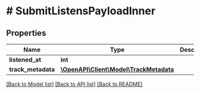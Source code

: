 # # SubmitListensPayloadInner

## Properties

Name | Type | Description | Notes
------------ | ------------- | ------------- | -------------
**listened_at** | **int** |  | [optional]
**track_metadata** | [**\OpenAPI\Client\Model\TrackMetadata**](TrackMetadata.md) |  | [optional]

[[Back to Model list]](../../README.md#models) [[Back to API list]](../../README.md#endpoints) [[Back to README]](../../README.md)
